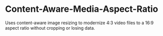 # Content-Aware-Media-Aspect-Ratio

Uses content-aware image resizing to modernize 4:3 video files to a 16:9 aspect ratio without cropping or losing data.
